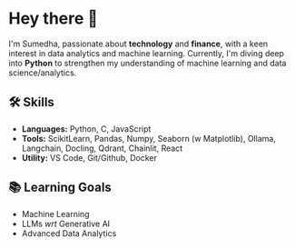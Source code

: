 # Hey there 👋

I'm Sumedha, passionate about **technology** and **finance**, with a keen interest in data analytics and machine learning. Currently, I'm diving deep into **Python** to strengthen my understanding of machine learning and data science/analytics.  

## 🛠️ Skills  
- **Languages:** Python, C, JavaScript
- **Tools:** ScikitLearn, Pandas, Numpy, Seaborn (w Matplotlib), Ollama, Langchain, Docling, Qdrant, Chainlit, React
- **Utility:** VS Code, Git/Github, Docker

## 📚 Learning Goals  
- Machine Learning
- LLMs *wrt* Generative AI
- Advanced Data Analytics
